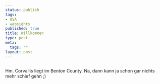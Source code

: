 ```yaml
--- 
status: publish
tags: 
- USA
- websights
published: true
title: Willkommen
type: post
meta: 
  tags: ""
layout: post
---
```

<a href="http://www.flickr.com/photos/sillydog/33010531/" title="photo sharing"><img src="http://photos23.flickr.com/33010531_5fca2e468e_m.jpg" alt="" class="centered border" /></a>

Hm. Corvallis liegt im Benton County. Na, dann kann ja schon gar nichts mehr schief gehn ;)
